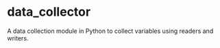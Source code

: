 # data_collector
A data collection module in Python to collect variables using readers and writers.

